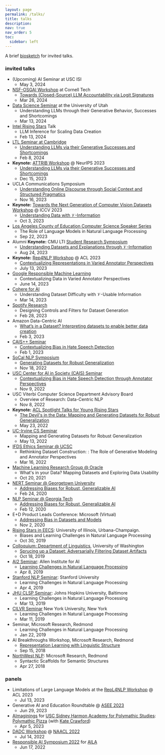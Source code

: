 ```yaml
---
layout: page
permalink: /talks/
title: talks
description:
nav: true
nav_order: 5
toc:
  sidebar: left
---
```


<!-- TODO: do this like CV yml -->
A brief <a href="/bio/">biosketch</a> for invited talks.

### invited talks


- (Upcoming) AI Seminar at USC ISI
    * May 3, 2024
- [NSF-OSGAI Workshop](https://srush.github.io/osgai/) at Cornell Tech
    * [Towards (Closed-Source) LLM Accountability via Logit Signatures](../assets/pdf/talks/2024-03-osgai-logits.pdf)
    * Mar 26, 2024
- [Data Science Seminar](https://datascience.utah.edu/seminar.html) at the University of Utah
    * Understanding LLMs through their Generative Behavior, Successes and Shortcomings
    * Mar 13, 2024
- [Intel Rising Stars](https://www.intel.com/content/www/us/en/research/news/rising-star-award-2023.html) Talk
    * LLM Inference for Scaling Data Creation
    * Feb 13, 2024
- [LTL Seminar at Cambridge](https://talks.cam.ac.uk/show/archive/60438)
    * [Understanding LLMs via their Generative Successes and Shortcomings](https://talks.cam.ac.uk/talk/index/212032)
    * Feb 8, 2024
- <span style="color:var(--global-theme-color-contrast);font-weight:bold">Keynote:</span> [ATTRIB Workshop](https://attrib-workshop.cc/) @ NeurIPS 2023
    * [Understanding LLMs via their Generative Successes and Shortcomings](https://neurips.cc/virtual/2023/workshop/66496)
    * Dec 15, 2023
- UCLA Communications Symposium
    * [Understanding Online Discourse through Social Context and Structured Pragmatics]()
    * Nov 16, 2023
- <span style="color:var(--global-theme-color-contrast);font-weight:bold">Keynote:</span> [Towards the Next Generation of Computer Vision Datasets Workshop](https://www.datacomp.ai/workshop.html#first) @ ICCV 2023
    * [Understanding Data with 𝒱-Information](https://drive.google.com/file/d/1KnDcBYwpd6GGWeR8L9kQxscu8GC_d5bZ/view?usp=drive_link)
    * Oct 3, 2023
- [Los Angeles County of Education Computer Science Speaker Series](https://lacoe.k12oms.org/1542-238748)
    * The Role of Language Models in Natural Language Processing
    * Sep 22, 2023
- Alumni <span style="color:var(--global-theme-color-contrast);font-weight:bold">Keynote:</span> CMU LTI [Student Research Symposium](https://lti.cs.cmu.edu/2023-student-research-symposium-schedule)
    * [Understanding Datasets and Explanations through 𝒱-Information](https://drive.google.com/file/d/1KjPdeB8ppfo7gtJrLsReUbCDQ6dtaITY/view?usp=sharing)
    * Aug 24, 2023
- <span style="color:var(--global-theme-color-contrast);font-weight:bold">Keynote:</span> [Rep4NLP Workshop](https://sites.google.com/view/repl4nlp2023) @ ACL 2023
    * [Contextualizing Representations in Varied Annotator Perspectives](https://drive.google.com/file/d/1G6sDG1-sbkKoM3rSpZDAmik2_jOK_cNX/view?usp=sharing)
    * July 13, 2023
- [Google Responsible Machine Learning](https://ai.google/responsibility/responsible-ai-practices/)
    * Contextualizing Data in Varied Annotator Perspectives
    * June 14, 2023
- [Cohere for AI](https://cohere.for.ai/)
    * Understanding Dataset Difficulty with 𝒱-Usable Information
    * Mar 14, 2023
- [Spotify Research](https://research.atspotify.com/)
    * Designing Controls and Filters for Dataset Generation
    * Feb 28, 2023
- Amazon Data-Centric AI
    * [What’s in a Dataset? Interpreting datasets to enable better data creation](https://drive.google.com/file/d/1GVEYTznPjRu1QoPxYHXxNmjEPi2fpoxw/view?usp=share_link)
    * Feb 3, 2023
- [CAIS++ Seminar](https://caisplusplus.usc.edu/curriculum/seminar)
    * [Contextualizing Bias in Hate Speech Detection](https://drive.google.com/file/d/1ZB5yxmitysJ-fD_2mEXPVpQUvneZoPSR/view)
    * Feb 1, 2023
- [SoCal NLP Symposium](https://socalnlp.github.io/symp22/index.html)
    * [Generating Datasets for Robust Generalization](https://youtu.be/hwXA7x5KoCo?t=9131)
    * Nov 18, 2022
- [USC Center for AI in Society (CAIS) Seminar](https://cais.usc.edu/events/usc-cais-seminar-with-dr-swabha-swayamdipta/)
    * [Contextualizing Bias in Hate Speech Detection through Annotator Perspectives](https://www.youtube.com/watch?v=DtRIppOh-B4&feature=emb_imp_woyt)
    * Nov 9, 2022
- USC Viterbi Computer Science Department Advisory Board
    * Overview of Research: Data-Centric NLP
    * Nov 8, 2022
- <span style="color:var(--global-theme-color-contrast);font-weight:bold">Keynote:</span> [ACL Spotlight Talks for Young Rising Stars](https://www.2022.aclweb.org/invited-talks)
    * [The Devil's in the Data: Mapping and Generating Datasets for Robust Generalization](../assets/pdf/talks/acl-the-devils-in-the-data.pdf)
    * May 23, 2022
- [UC-Irvine CS Seminar](https://www.cs.uci.edu/events/seminar-series/)
    * Mapping and Generating Datasets for Robust Generalization
    * May 13, 2022
- [IFDS Ethics Seminar @ UCSC](https://sites.google.com/ucsc.edu/ifds-ethics-and-algorithms/past-talks?authuser=0)
    * Rethinking Dataset Construction: : The Role of Generative Modeling and Annotator Perspectives
    * Mar 16, 2022
- [Machine Learning Research Group @ Oracle](https://labs.oracle.com/pls/apex/f?p=LABS:project_details:0:7)
    * What's in your Data? Mapping Datasets and Exploring Data Usability
    * Oct 20, 2021
- [NERT Seminar @ Georgetown University](http://nert.georgetown.edu/)
    * [Addressing Biases for Robust, Generalizable AI](https://youtu.be/aci8qwMufYY)
    * Feb 24, 2020
- [NLP Seminar @ Georgia Tech](https://sites.google.com/view/nlpseminar/home)
    * [Addressing Biases for Robust, Generalizable AI](https://youtu.be/aci8qwMufYY)
    * Feb 12, 2020
- E+D Product Leads Conference: Microsoft (Virtual)
    * [Addressing Bias in Datasets and Models](../assets/pdf/talks/MS-ResponsibleAI.pdf)
    * Nov 2, 2020
- [Rising Stars in EECS](https://publish.illinois.edu/rising-stars/): University of Illinois, Urbana-Champaign.
    * Biases and Learning Challenges in Natural Language Processing
    * Oct 30, 2019
- [Colloquium: Department of Linguistics](https://linguistics.washington.edu/colloquia), University of Washington
    * [Sprucing up a Dataset: Adversarially Filtering Dataset Artifacts](../assets/pdf/talks/Sprucing-UW-Linguistics-Colloquium.pdf)
    * Oct 18, 2019
- [AI2 Seminar](https://www.youtube.com/watch?v=oKb4a90ZG7s&t=10s): Allen Institute for AI
    * [Learning Challenges in Natural Language Processing](../assets/pdf/talks/Learning-Challenges-in-NLP-AI2.pdf)
    * Apr 8, 2019
- [Stanford NLP Seminar](https://nlp.stanford.edu/seminar/): Stanford University
    * Learning Challenges in Natural Language Processing
    * Apr 4, 2019
- [JHU CLSP Seminar](https://www.clsp.jhu.edu/seminars/): Johns Hopkins University, Baltimore
    * Learning Challenges in Natural Language Processing
    * Mar 13, 2019
- [CILVR Seminar](https://cims.nyu.edu/ai/seminars/cilvr-seminar-series/) New York University, New York
    * Learning Challenges in Natural Language Processing
    * Mar 11, 2019
- Seminar, Microsoft Research, Redmond
    * Learning Challenges in Natural Language Processing
    * Jan 22, 2019
- AI Breakthroughs Workshop, Microsoft Research, Redmond
    * [Representation Learning with Linguistic Structure](../assets/pdf/talks/Swabha-MSR-AI-Breakthroughs.pdf)
    * Sep 15, 2018
- [NorthWest NLP](https://sites.google.com/view/nwnlp18): Microsoft Research, Redmond
    * Syntactic Scaffolds for Semantic Structures
    * Apr 27, 2018


### panels

- Limitations of Large Language Models at the [RepL4NLP Workshop](https://sites.google.com/view/repl4nlp2023/home) @ ACL 2023
    * Jul 13, 2023
- Generative AI and Education Roundtable @ [ASEE 2023](https://www.asee.org/events/Conferences-and-Meetings/2023-Annual-Conference)
    <!-- * Annual Meeting Townhall, Baltimore -->
    * Jun 29, 2023
- [AImaginings](https://polymathic.usc.edu/event/aimaginings) for [USC Sidney Harmon Academy for Polymathic Studies](https://polymathic.usc.edu/): [Polymathic Pizza](https://polymathic.usc.edu/series/polymathic-pizza/current) (with [Kate Crawford](https://www.katecrawford.net/))
    * Apr 5, 2023
- [DADC Workshop](https://dadcworkshop.github.io/) @ [NAACL 2022](https://2022.naacl.org/)
    * Jul 14, 2022
- [Responsible AI Symposium 2022](https://www.youtube.com/watch?v=4Dg-qPh2Tq0&ab_channel=ArtificialIntelligenceLosAngelesCommunity) for [AILA](https://www.joinai.la/)
    * Jun 17, 2022